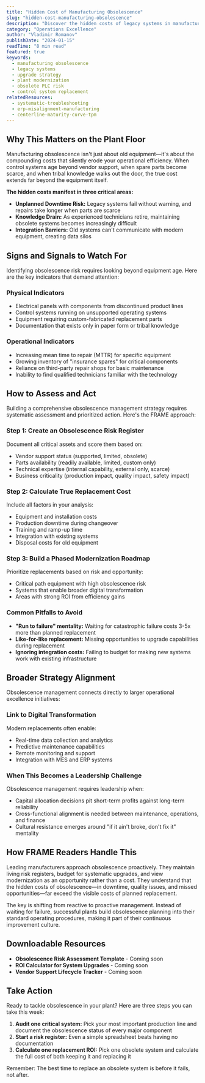 ```yaml
---
title: "Hidden Cost of Manufacturing Obsolescence"
slug: "hidden-cost-manufacturing-obsolescence"
description: "Discover the hidden costs of legacy systems in manufacturing. Learn how to assess obsolescence risk and build a proactive upgrade strategy."
category: "Operations Excellence"
author: "Vladimir Romanov"
publishDate: "2024-01-15"
readTime: "8 min read"
featured: true
keywords: 
  - manufacturing obsolescence
  - legacy systems
  - upgrade strategy
  - plant modernization
  - obsolete PLC risk
  - control system replacement
relatedResources:
  - systematic-troubleshooting
  - erp-misalignment-manufacturing
  - centerline-maturity-curve-tpm
---
```


## Why This Matters on the Plant Floor

Manufacturing obsolescence isn't just about old equipment—it's about the compounding costs that silently erode your operational efficiency. When control systems age beyond vendor support, when spare parts become scarce, and when tribal knowledge walks out the door, the true cost extends far beyond the equipment itself.

**The hidden costs manifest in three critical areas:**
- **Unplanned Downtime Risk:** Legacy systems fail without warning, and repairs take longer when parts are scarce
- **Knowledge Drain:** As experienced technicians retire, maintaining obsolete systems becomes increasingly difficult
- **Integration Barriers:** Old systems can't communicate with modern equipment, creating data silos

## Signs and Signals to Watch For

Identifying obsolescence risk requires looking beyond equipment age. Here are the key indicators that demand attention:

### Physical Indicators
- Electrical panels with components from discontinued product lines
- Control systems running on unsupported operating systems
- Equipment requiring custom-fabricated replacement parts
- Documentation that exists only in paper form or tribal knowledge

### Operational Indicators
- Increasing mean time to repair (MTTR) for specific equipment
- Growing inventory of "insurance spares" for critical components
- Reliance on third-party repair shops for basic maintenance
- Inability to find qualified technicians familiar with the technology

## How to Assess and Act

Building a comprehensive obsolescence management strategy requires systematic assessment and prioritized action. Here's the FRAME approach:

### Step 1: Create an Obsolescence Risk Register
Document all critical assets and score them based on:
- Vendor support status (supported, limited, obsolete)
- Parts availability (readily available, limited, custom only)
- Technical expertise (internal capability, external only, scarce)
- Business criticality (production impact, quality impact, safety impact)

### Step 2: Calculate True Replacement Cost
Include all factors in your analysis:
- Equipment and installation costs
- Production downtime during changeover
- Training and ramp-up time
- Integration with existing systems
- Disposal costs for old equipment

### Step 3: Build a Phased Modernization Roadmap
Prioritize replacements based on risk and opportunity:
- Critical path equipment with high obsolescence risk
- Systems that enable broader digital transformation
- Areas with strong ROI from efficiency gains

### Common Pitfalls to Avoid
- **"Run to failure" mentality:** Waiting for catastrophic failure costs 3-5x more than planned replacement
- **Like-for-like replacement:** Missing opportunities to upgrade capabilities during replacement
- **Ignoring integration costs:** Failing to budget for making new systems work with existing infrastructure

## Broader Strategy Alignment

Obsolescence management connects directly to larger operational excellence initiatives:

### Link to Digital Transformation
Modern replacements often enable:
- Real-time data collection and analytics
- Predictive maintenance capabilities
- Remote monitoring and support
- Integration with MES and ERP systems

### When This Becomes a Leadership Challenge
Obsolescence management requires leadership when:
- Capital allocation decisions pit short-term profits against long-term reliability
- Cross-functional alignment is needed between maintenance, operations, and finance
- Cultural resistance emerges around "if it ain't broke, don't fix it" mentality

## How FRAME Readers Handle This

Leading manufacturers approach obsolescence proactively. They maintain living risk registers, budget for systematic upgrades, and view modernization as an opportunity rather than a cost. They understand that the hidden costs of obsolescence—in downtime, quality issues, and missed opportunities—far exceed the visible costs of planned replacement.

The key is shifting from reactive to proactive management. Instead of waiting for failure, successful plants build obsolescence planning into their standard operating procedures, making it part of their continuous improvement culture.

## Downloadable Resources

- **Obsolescence Risk Assessment Template** - Coming soon
- **ROI Calculator for System Upgrades** - Coming soon
- **Vendor Support Lifecycle Tracker** - Coming soon

## Take Action

Ready to tackle obsolescence in your plant? Here are three steps you can take this week:

1. **Audit one critical system:** Pick your most important production line and document the obsolescence status of every major component
2. **Start a risk register:** Even a simple spreadsheet beats having no documentation
3. **Calculate one replacement ROI:** Pick one obsolete system and calculate the full cost of both keeping it and replacing it

Remember: The best time to replace an obsolete system is before it fails, not after.